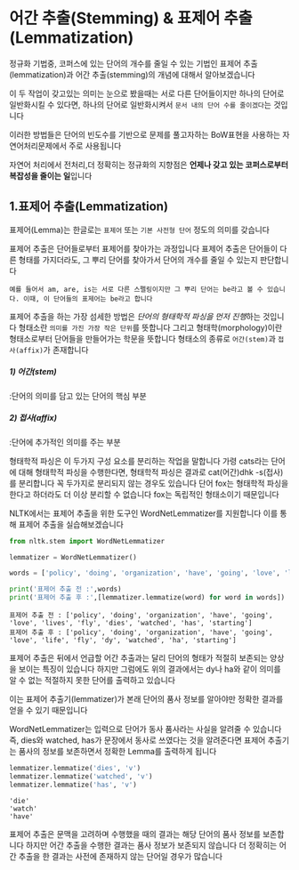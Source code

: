 # 어간 추출(Stemming) & 표제어 추출(Lemmatization)

정규화 기법중, 코퍼스에 있는 단어의 개수를 줄일 수 있는 기법인 표제어 추출(lemmatization)과 어간 추출(stemming)의 개념에 대해서 알아보겠습니다 

이 두 작업이 갖고있는 의미는 눈으로 봤을때는 서로 다른 단어들이지만 하나의 단어로 일반화시킬 수 있다면, 하나의 단어로 일반화시켜서 `문서 내의 단어 수를 줄이겠다`는 것입니다 

이러한 방법들은 단어의 빈도수를 기반으로 문제를 풀고자하는 BoW표현을 사용하는 자연어처리문제에서 주로 사용됩니다 

자연어 처리에서 전처리,더 정확히는 정규화의 지향점은 **언제나 갖고 있는 코퍼스로부터 복잡성을 줄이는 일**입니다

## 1.표제어 추출(Lemmatization)

표제어(Lemma)는 한글로는 `표제어` 또는 `기본 사전형 단어` 정도의 의미를 갖습니다

표제어 추출은 단어들로부터 표제어를 찾아가는 과정입니다
표제어 추출은 단어들이 다른 형태를 가지더라도, 그 뿌리 단어를 찾아가서 단어의 개수를 줄일 수 있는지 판단합니다 

```
예를 들어서 am, are, is는 서로 다른 스펠링이지만 그 뿌리 단어는 be라고 볼 수 있습니다. 이때, 이 단어들의 표제어는 be라고 합니다
```

표제어 추출을 하는 가장 섬세한 방법은 *단어의 형태학적 파싱을 먼저 진행*하는 것입니다
형태소란 `의미를 가진 가장 작은 단위`를 뜻합니다 그리고 형태학(morphology)이란 형태소로부터 단어들을 만들어가는 학문을 뜻합니다 형태소의 종류로 `어간(stem)`과 `접사(affix)`가 존재합니다

##### 1) 어간(stem)
:단어의 의미를 담고 있는 단어의 핵심 부분
##### 2) 접사(affix)
:단어에 추가적인 의미를 주는 부분 

형태학적 파싱은 이 두가지 구성 요소를 분리하는 작업을 말합니다 가령 cats라는 단어에 대해 형태학적 파싱을 수행한다면, 형태학적 파싱은 결과로 cat(어간)dhk -s(접사)를 분리합니다 
꼭 두가지로 분리되지 않는 경우도 있습니다 단어 fox는 형태학적 파싱을 한다고 하더라도 더 이상 분리할 수 없습니다 fox는 독립적인 형태소이기 때문입니다 

NLTK에서는 표제어 추출을 위한 도구인 WordNetLemmatizer를 지원합니다 이를 통해 표제어 추출을 실습해보겠습니다

```py
from nltk.stem import WordNetLemmatizer

lemmatizer = WordNetLemmatizer()

words = ['policy', 'doing', 'organization', 'have', 'going', 'love', 'lives', 'fly', 'dies', 'watched', 'has', 'starting']

print('표제어 추출 전 :',words)
print('표제어 추출 후 :',[lemmatizer.lemmatize(word) for word in words])
```
```
표제어 추출 전 : ['policy', 'doing', 'organization', 'have', 'going', 'love', 'lives', 'fly', 'dies', 'watched', 'has', 'starting']
표제어 추출 후 : ['policy', 'doing', 'organization', 'have', 'going', 'love', 'life', 'fly', 'dy', 'watched', 'ha', 'starting']
```

표제어 추출은 뒤에서 언급할 어간 추출과는 달리 단어의 형태가 적절히 보존되는 양상을 보이는 특징이 있습니다 하지만 그럼에도 위의 결과에서는 dy나 ha와 같이 의미를 알 수 없는 적절하지 못한 단어를 출력하고 있습니다 

이는 표제어 추출기(lemmatizer)가 본래 단어의 품사 정보를 알아야만 정확한 결과를 얻을 수 있기 때문입니다

WordNetLemmatizer는 입력으로 단어가 동사 품사라는 사실을 알려줄 수 있습니다 즉, dies와 watched, has가 문장에서 동사로 쓰였다는 것을 알려준다면 표제어 추출기는 품사의 정보를 보존하면서 정확한 Lemma를 출력하게 됩니다
```py
lemmatizer.lemmatize('dies', 'v')
lemmatizer.lemmatize('watched', 'v')
lemmatizer.lemmatize('has', 'v')
```
```
'die'
'watch'
'have'
```
표제어 추출은 문맥을 고려하며 수행했을 때의 결과는 해당 단어의 품사 정보를 보존합니다
하지만 어간 추출을 수행한 결과는 품사 정보가 보존되지 않습니다 더 정확히는 어간 추출을 한 결과는 사전에 존재하지 않는 단어일 경우가 많습니다
